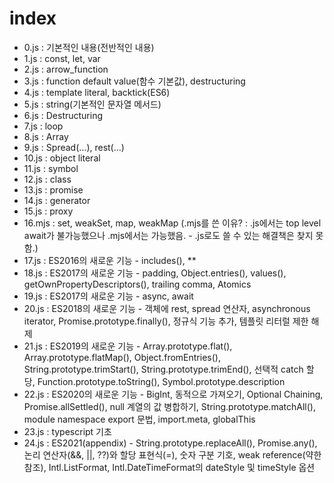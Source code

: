 # index
- 0.js : 기본적인 내용(전반적인 내용)
- 1.js : const, let, var
- 2.js : arrow_function
- 3.js : function default value(함수 기본값), destructuring
- 4.js : template literal, backtick(ES6)
- 5.js : string(기본적인 문자열 메서드)
- 6.js : Destructuring
- 7.js : loop
- 8.js : Array
- 9.js : Spread(...), rest(...)
- 10.js : object literal
- 11.js : symbol
- 12.js : class
- 13.js : promise
- 14.js : generator
- 15.js : proxy
- 16.mjs : set, weakSet, map, weakMap (.mjs를 쓴 이유? : .js에서는 top level await가 불가능했으나 .mjs에서는 가능했음. - .js로도 쓸 수 있는 해결책은 찾지 못함.)
- 17.js : ES2016의 새로운 기능 - includes(), **
- 18.js : ES2017의 새로운 기능 - padding, Object.entries(), values(), getOwnPropertyDescriptors(), trailing comma, Atomics
- 19.js : ES2017의 새로운 기능 - async, await
- 20.js : ES2018의 새로운 기능 - 객체에 rest, spread 연산자, asynchronous iterator, Promise.prototype.finally(), 정규식 기능 추가, 템플릿 리터럴 제한 해제
- 21.js : ES2019의 새로운 기능 - Array.prototype.flat(), Array.prototype.flatMap(), Object.fromEntries(), String.prototype.trimStart(), String.prototype.trimEnd(), 선택적 catch 할당, Function.prototype.toString(), Symbol.prototype.description
- 22.js : ES2020의 새로운 기능 - BigInt, 동적으로 가져오기, Optional Chaining, Promise.allSettled(), null 계열의 값 병합하기, String.prototype.matchAll(), module namespace export 문법, import.meta, globalThis
- 23.js : typescript 기초
- 24.js : ES2021(appendix) - String.prototype.replaceAll(), Promise.any(), 논리 연산자(&&, ||, ??)와 할당 표현식(=), 숫자 구분 기호, weak reference(약한 참조), Intl.ListFormat, Intl.DateTimeFormat의 dateStyle 및 timeStyle 옵션
